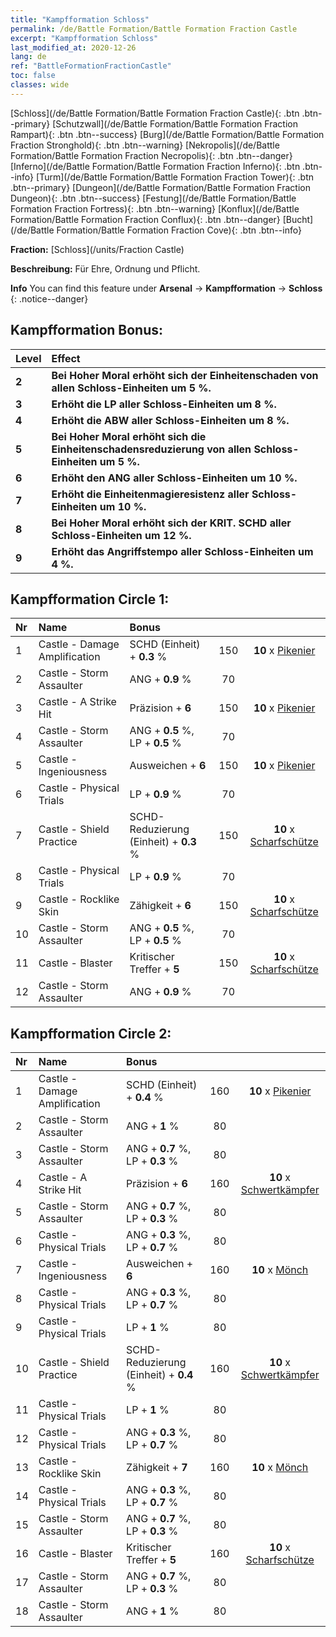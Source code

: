 ```yaml
---
title: "Kampfformation Schloss"
permalink: /de/Battle Formation/Battle Formation Fraction Castle
excerpt: "Kampfformation Schloss"
last_modified_at: 2020-12-26
lang: de
ref: "BattleFormationFractionCastle"
toc: false
classes: wide
---
```

 [Schloss](/de/Battle Formation/Battle Formation Fraction Castle){: .btn .btn--primary} [Schutzwall](/de/Battle Formation/Battle Formation Fraction Rampart){: .btn .btn--success} [Burg](/de/Battle Formation/Battle Formation Fraction Stronghold){: .btn .btn--warning} [Nekropolis](/de/Battle Formation/Battle Formation Fraction Necropolis){: .btn .btn--danger} [Inferno](/de/Battle Formation/Battle Formation Fraction Inferno){: .btn .btn--info} [Turm](/de/Battle Formation/Battle Formation Fraction Tower){: .btn .btn--primary} [Dungeon](/de/Battle Formation/Battle Formation Fraction Dungeon){: .btn .btn--success} [Festung](/de/Battle Formation/Battle Formation Fraction Fortress){: .btn .btn--warning} [Konflux](/de/Battle Formation/Battle Formation Fraction Conflux){: .btn .btn--danger} [Bucht](/de/Battle Formation/Battle Formation Fraction Cove){: .btn .btn--info} 

  **Fraction:** [Schloss](/units/Fraction Castle)

  **Beschreibung:** Für Ehre, Ordnung und Pflicht.

**Info** You can find this feature under **Arsenal** -> **Kampfformation** -> **Schloss** 
{: .notice--danger}

## Kampfformation Bonus:

  | Level |         Effect        |
  |:------|:---------------------|
  | **2** | **Bei Hoher Moral erhöht sich der Einheitenschaden von allen Schloss-Einheiten um 5 %.** |
  | **3** | **Erhöht die LP aller Schloss-Einheiten um 8 %.** |
  | **4** | **Erhöht die ABW aller Schloss-Einheiten um 8 %.** |
  | **5** | **Bei Hoher Moral erhöht sich die Einheitenschadensreduzierung von allen Schloss-Einheiten um 5 %.** |
  | **6** | **Erhöht den ANG aller Schloss-Einheiten um 10 %.** |
  | **7** | **Erhöht die Einheitenmagieresistenz aller Schloss-Einheiten um 10 %.** |
  | **8** | **Bei Hoher Moral erhöht sich der KRIT. SCHD aller Schloss-Einheiten um 12 %.** |
  | **9** | **Erhöht das Angriffstempo aller Schloss-Einheiten um 4 %.** |

## Kampfformation Circle 1:

  |  Nr  |         Name        |  Bonus  | <i class="fas fa-flask"/>  |  <i class="fab fa-optin-monster"/> |
  |:-----|:--------------------|:---------|:-----------------:|:----------------:|
  | 1 | Castle - Damage Amplification | SCHD (Einheit) + **0.3** % | 150 |  **10** x [Pikenier](/de/units/Pikeman) |
  | 2 | Castle - Storm Assaulter | ANG + **0.9** % | 70 |   |
  | 3 | Castle - A Strike Hit | Präzision + **6**  | 150 |  **10** x [Pikenier](/de/units/Pikeman) |
  | 4 | Castle - Storm Assaulter | ANG + **0.5** %, LP + **0.5** % | 70 |   |
  | 5 | Castle - Ingeniousness | Ausweichen + **6**  | 150 |  **10** x [Pikenier](/de/units/Pikeman) |
  | 6 | Castle - Physical Trials | LP + **0.9** % | 70 |   |
  | 7 | Castle - Shield Practice | SCHD-Reduzierung (Einheit) + **0.3** % | 150 |  **10** x [Scharfschütze](/de/units/Marksman) |
  | 8 | Castle - Physical Trials | LP + **0.9** % | 70 |   |
  | 9 | Castle - Rocklike Skin | Zähigkeit + **6**  | 150 |  **10** x [Scharfschütze](/de/units/Marksman) |
  | 10 | Castle - Storm Assaulter | ANG + **0.5** %, LP + **0.5** % | 70 |   |
  | 11 | Castle - Blaster | Kritischer Treffer + **5**  | 150 |  **10** x [Scharfschütze](/de/units/Marksman) |
  | 12 | Castle - Storm Assaulter | ANG + **0.9** % | 70 |   |
  


## Kampfformation Circle 2:

  |  Nr  |         Name        |  Bonus  | <i class="fas fa-flask"/>  |  <i class="fab fa-optin-monster"/> |
  |:-----|:--------------------|:---------|:-----------------:|:----------------:|
  | 1 | Castle - Damage Amplification | SCHD (Einheit) + **0.4** % | 160 |  **10** x [Pikenier](/de/units/Pikeman) |
  | 2 | Castle - Storm Assaulter | ANG + **1** % | 80 |   |
  | 3 | Castle - Storm Assaulter | ANG + **0.7** %, LP + **0.3** % | 80 |   |
  | 4 | Castle - A Strike Hit | Präzision + **6**  | 160 |  **10** x [Schwertkämpfer](/de/units/Swordsman) |
  | 5 | Castle - Storm Assaulter | ANG + **0.7** %, LP + **0.3** % | 80 |   |
  | 6 | Castle - Physical Trials | ANG + **0.3** %, LP + **0.7** % | 80 |   |
  | 7 | Castle - Ingeniousness | Ausweichen + **6**  | 160 |  **10** x [Mönch](/de/units/Monk) |
  | 8 | Castle - Physical Trials | ANG + **0.3** %, LP + **0.7** % | 80 |   |
  | 9 | Castle - Physical Trials | LP + **1** % | 80 |   |
  | 10 | Castle - Shield Practice | SCHD-Reduzierung (Einheit) + **0.4** % | 160 |  **10** x [Schwertkämpfer](/de/units/Swordsman) |
  | 11 | Castle - Physical Trials | LP + **1** % | 80 |   |
  | 12 | Castle - Physical Trials | ANG + **0.3** %, LP + **0.7** % | 80 |   |
  | 13 | Castle - Rocklike Skin | Zähigkeit + **7**  | 160 |  **10** x [Mönch](/de/units/Monk) |
  | 14 | Castle - Physical Trials | ANG + **0.3** %, LP + **0.7** % | 80 |   |
  | 15 | Castle - Storm Assaulter | ANG + **0.7** %, LP + **0.3** % | 80 |   |
  | 16 | Castle - Blaster | Kritischer Treffer + **5**  | 160 |  **10** x [Scharfschütze](/de/units/Marksman) |
  | 17 | Castle - Storm Assaulter | ANG + **0.7** %, LP + **0.3** % | 80 |   |
  | 18 | Castle - Storm Assaulter | ANG + **1** % | 80 |   |
  

